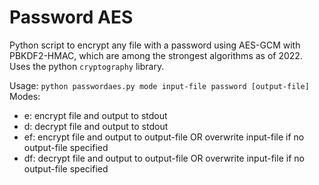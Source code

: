 # Password AES
Python script to encrypt any file with a password using AES-GCM with PBKDF2-HMAC, which are among the strongest algorithms as of 2022. Uses the python ```cryptography``` library.

Usage: ```python passwordaes.py mode input-file password [output-file]```
Modes:
 - e: encrypt file and output to stdout
 - d: decrypt file and output to stdout
 - ef: encrypt file and output to output-file OR overwrite input-file if no output-file specified
 - df: decrypt file and output to output-file OR overwrite input-file if no output-file specified
